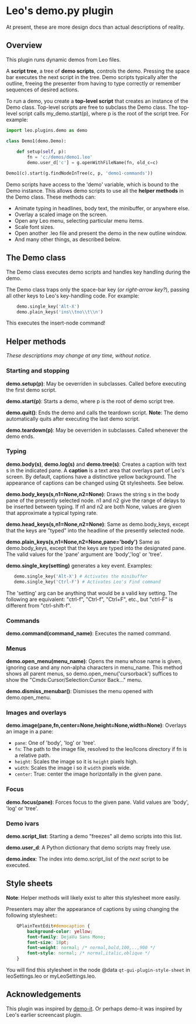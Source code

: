 
# Leo's demo.py plugin

At present, these are more design docs than actual descriptions of reality.

## Overview

This plugin runs dynamic demos from Leo files.

A **script tree**, a tree of **demo scripts**, controls the demo. Pressing the space bar executes the next script in the tree. Demo scripts typically alter the outline, freeing the presenter from having to type correctly or remember sequences of desired actions. 

To run a demo, you create a **top-level script** that creates an instance of the Demo class. Top-level scripts are free to subclass the Demo class. The top-level script calls my_demo.start(p), where p is the root of the script tree. For example:

```python
import leo.plugins.demo as demo

class Demo1(demo.Demo):
    
    def setup(self, p):
        fn = 'c:/demos/demo1.leo'
        demo.user_d['c'] = g.openWithFileName(fn, old_c=c)

Demo1(c).start(g.findNodeInTree(c, p, 'demo1-commands'))
```

Demo scripts have access to the 'demo' variable, which is bound to the Demo instance. This allows demo scripts to use all the **helper methods** in the Demo class. These methods can:

- Animate typing in headlines, body text, the minibuffer, or anywhere else.
- Overlay a scaled image on the screen.
- Open any Leo menu, selecting particular menu items.
- Scale font sizes.
- Open another .leo file and present the demo in the new outline window.
- And many other things, as described below.

## The Demo class

The Demo class executes demo scripts and handles key handling during the demo.

The Demo class traps only the space-bar key (*or right-arrow key?*), passing all other keys to Leo's key-handling code. For example:

```python
    demo.single_key('Alt-X')
    demo.plain_keys('ins\\tno\\t\\n')
```

This executes the insert-node command!

## Helper methods

*These descriptions may change at any time, without notice*.

### Starting and stopping

**demo.setup(p)**: May be oeverriden in subclasses. Called before executing the first demo script.

**demo.start(p)**: Starts a demo, where p is the root of demo script tree. 

**demo.quit()**: Ends the demo and calls the teardown script. **Note**: The demo automatically quits after executing the last demo script.

**demo.teardown(p)**: May be oeverriden in subclasses. Called whenever the demo ends.

### Typing

**demo.body(s)**, **demo.log(s)** and **demo.tree(s)**: Creates a caption with text s in the indicated pane. A **caption** is a text area that overlays part of Leo's screen. By default, captions have a distinctive yellow background. The appearance of captions can be changed using Qt stylesheets. See below.

**demo.body_keys(s,n1=None,n2=None)**: Draws the string s in the body pane of the presently selected node. n1 and n2 give the range of delays to be inserted between typing. If n1 and n2 are both None, values are given that approximate a typical typing rate.

**demo.head_keys(s,n1=None,n2=None)**: Same as demo.body_keys, except that the keys are "typed" into the headline of the presently selected node.

**demo.plain_keys(s,n1=None,n2=None,pane='body')** Same as demo.body_keys, except that the keys are typed into the designated pane. The valid values for the 'pane' argument are 'body','log' or 'tree'.

**demo.single_key(setting)** generates a key event. Examples:
```python
   demo.single_key('Alt-X') # Activates the minibuffer
   demo.single_key('Ctrl-F') # Activates Leo's Find command
```
The 'setting' arg can be anything that would be a valid key setting. The following are equivalent: "ctrl-f", "Ctrl-f", "Ctrl+F", etc., but "ctrl-F" is different from "ctrl-shift-f".

### Commands

**demo.command(command_name)**: Executes the named command.

### Menus

**demo.open_menu(menu_name)**: Opens the menu whose name is given, ignoring case and any non-alpha characters in menu_name. This method shows all parent menus, so demo.open_menu('cursorback') suffices to show the "Cmds\:Cursor/Selection\:Cursor Back..." menu.

**demo.dismiss_menubar()**: Dismisses the menu opened with demo.open_menu.

### Images and overlays

**demo.image(pane,fn,center=None,height=None,width=None)**: Overlays an image in a pane:

- `pane`: One of  'body', 'log' or 'tree'.
- `fn`: The path to the image file, resolved to the leo/Icons directory if fn is a relative path.
- `height`: Scales the image so it is `height` pixels high.
- `width`: Scales the image i so it `width` pixels wide.
- `center`: True: center the image horizontally in the given pane.

### Focus

**demo.focus(pane)**: Forces focus to the given pane. Valid values are 'body', 'log' or 'tree'.

### Demo ivars

**demo.script_list**: Starting a demo "freezes" all demo scripts into this list.

**demo.user_d**: A Python dictionary that demo scripts may freely use.

**demo.index**: The index into demo.script_list of the *next* script to be executed.
## Style sheets

**Note**: Helper methods will likely exist to alter this stylesheet more easily.

Presenters may alter the appearance of captions by using changing the
following stylesheet::

```css
    QPlainTextEdit#democaption {
        background-color: yellow;
        font-family: DejaVu Sans Mono;
        font-size: 18pt;
        font-weight: normal; /* normal,bold,100,..,900 */
        font-style: normal; /* normal,italic,oblique */
    }
```

You will find this stylesheet in the node @data
``qt-gui-plugin-style-sheet`` in leoSettings.leo or myLeoSettings.leo.

## Acknowledgements

This plugin was inspired by [demo-it](https://github.com/howardabrams/demo-it/blob/master/demo-it.org). Or perhaps demo-it was inspired by Leo's earlier screencast plugin.

